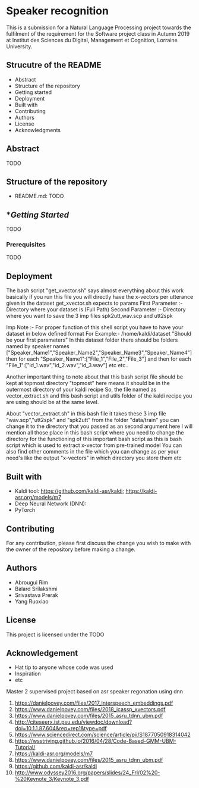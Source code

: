 # **Speaker recognition**
This is a submission for a Natural Language Processing project
towards the fulfilment of the requirement for the Software project class
in Autumn 2019 at Institut des Sciences du Digital, Management et Cognition, Lorraine University.




## **Strucutre of the README**
* Abstract
* Structure of the repository
* Getting started
* Deployment
* Built with
* Contributing
* Authors
* License
* Acknowledgments

## **Abstract**
TODO

## **Structure of the repository**
*  README.md:
TODO

## **Getting Started*
TODO

### **Prerequisites**
TODO

## **Deployment**
The bash script "get_xvector.sh" says almost everything about this work basically if you run this file you will directly have the x-vectors per utterance given in the dataset
get_xvector.sh expects to params 
First Parameter :- Directory where your dataset is (Full Path)
Second Parameter :- Directory where you want to save the 3 imp files spk2utt,wav.scp and utt2spk

Imp Note :- For proper function of this shell script you have to have your dataset in below defined format 
For Example:- /home/kaldi/dataset "Should be your first parameters"
In this dataset folder there should be folders named by speaker names ["Speaker_Name1","Speaker_Name2","Speaker_Name3","Speaker_Name4"]
then for each "Speaker_Name1":["File_1","File_2","File_3"]
and then for each "File_1":["id_1.wav","id_2.wav","id_3.wav"] etc etc..

Another important thing to note about that this bash script file should be kept at topmost directory "topmost" here means it should be in the outermost directory of your kaldi recipe 
So, the file named as vector_extract.sh and this bash script and utils folder of the kaldi recipe you are using should be at the same level.

About "vector_extract.sh" in this bash file it takes these 3 imp file "wav.scp","utt2spk" and "spk2utt" from the folder "data/train" you can change it to the directory that you passed as an second argument here I will mention all those place in this bash script where you need to change the directory for the functioning of this important bash script as this is bash script which is used to extract x-vector from pre-trained model 
You can also find other comments in the file which you can change as per your need's like the output "x-vectors" in which directory you store them etc 






## **Built with**

* Kaldi  tool: https://github.com/kaldi-asr/kaldi; https://kaldi-asr.org/models/m7
* Deep Neural Network (DNN):
* PyTorch

## **Contributing**
For any contribution, please first discuss the change you wish to make 
with the owner of the repository before making a change.

## **Authors**
* Abrougui Rim
* Balard Srilakshmi
* Srivastava Prerak
* Yang Ruoxiao

## **License**
This project is licensed under the TODO

## **Acknowledgement**
* Hat tip to anyone whose code was used
* Inspiration
* etc

Master 2 supervised project based on asr speaker regonation using dnn


1) https://danielpovey.com/files/2017_interspeech_embeddings.pdf
2) https://www.danielpovey.com/files/2018_icassp_xvectors.pdf
3) https://www.danielpovey.com/files/2015_asru_tdnn_ubm.pdf
4) http://citeseerx.ist.psu.edu/viewdoc/download?doi=10.1.1.87.604&rep=rep1&type=pdf
5) https://www.sciencedirect.com/science/article/pii/S1877050918314042
6) https://wsstriving.github.io/2016/04/28/Code-Based-GMM-UBM-Tutorial/
7) https://kaldi-asr.org/models/m7
8) https://www.danielpovey.com/files/2015_asru_tdnn_ubm.pdf
9) https://github.com/kaldi-asr/kaldi
10) http://www.odyssey2016.org/papers/slides/24_Fri/02%20-%20Keynote_3/Keynote_3.pdf